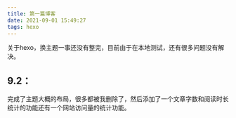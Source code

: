 ```yaml
---
title: 第一篇博客
date: 2021-09-01 15:49:27
tags: hexo
---
```




关于hexo，换主题一事还没有整完，目前由于在本地测试，还有很多问题没有解决。

## 9.2：

完成了主题大概的布局，很多都被我删除了，然后添加了一个文章字数和阅读时长统计的功能还有一个网站访问量的统计功能。